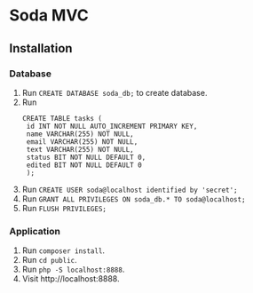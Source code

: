 # Soda MVC

## Installation

### Database
1. Run `CREATE DATABASE soda_db;` to create database.
2. Run
   ```
   CREATE TABLE tasks (
    id INT NOT NULL AUTO_INCREMENT PRIMARY KEY,
    name VARCHAR(255) NOT NULL,
    email VARCHAR(255) NOT NULL,
    text VARCHAR(255) NOT NULL,
    status BIT NOT NULL DEFAULT 0,
    edited BIT NOT NULL DEFAULT 0
    );
   ```
3. Run `CREATE USER soda@localhost identified by 'secret';`
4. Run `GRANT ALL PRIVILEGES ON soda_db.* TO soda@localhost;`
5. Run `FLUSH PRIVILEGES;`


### Application
1. Run `composer install`.
2. Run `cd public`.
3. Run `php -S localhost:8888`.
4. Visit http://localhost:8888.
